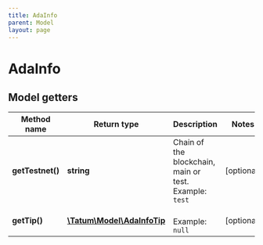 ```yaml
---
title: AdaInfo
parent: Model
layout: page
---
```


# AdaInfo

## Model getters

Method name | Return type | Description | Notes
------------ | ------------- | ------------- | -------------
**getTestnet()** | **string** | Chain of the blockchain, main or test. <br>Example: `test` | [optional]
**getTip()** | [**\Tatum\Model\AdaInfoTip**](../AdaInfoTip) |  <br>Example: `null` | [optional]

